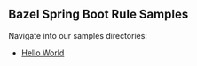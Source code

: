 ## Bazel Spring Boot Rule Samples

Navigate into our samples directories:

- [Hello World](helloworld)
